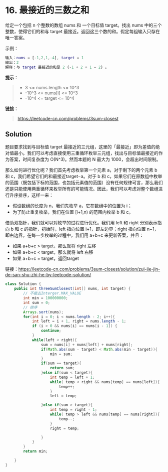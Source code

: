 # 16. 最接近的三数之和

给定一个包括 n 个整数的数组 nums 和 一个目标值 target。找出 nums 中的三个整数，使得它们的和与 target 最接近。返回这三个数的和。假定每组输入只存在唯一答案。

示例：

```matlab
输入：nums = [-1,2,1,-4], target = 1
输出：2
解释：与 target 最接近的和是 2 (-1 + 2 + 1 = 2) 。
```

**提示**：

> - 3 <= nums.length <= 10^3
> - -10^3 <= nums[i] <= 10^3
> - -10^4 <= target <= 10^4

**链接**：
> <https://leetcode-cn.com/problems/3sum-closest>

## Solution

题目要求找到与目标值 target 最接近的三元组，这里的「最接近」即为差值的绝对值最小。我们可以考虑直接使用三重循环枚举三元组，找出与目标值最接近的作为答案，时间复杂度为 O(N^3)。然而本题的 N 最大为 1000，会超出时间限制。

那么如何进行优化呢？我们首先考虑枚举第一个元素 a，对于剩下的两个元素 b 和 c，我们希望它们的和最接近target−a。对于 b 和 c，如果它们在原数组中枚举的范围（既包括下标的范围，也包括元素值的范围）没有任何规律可言，那么我们还是只能使用两重循环来枚举所有的可能情况。因此，我们可以考虑对整个数组进行升序排序，这样一来：

- 假设数组的长度为 n，我们先枚举 a，它在数组中的位置为 i；
- 为了防止重复枚举，我们在位置 [i+1,n) 的范围内枚举 b 和 c。

借助双指针，我们就可以对枚举的过程进行优化。我们用 left 和 right 分别表示指向 b 和 c 的指针，初始时，left 指向位置 i+1，即左边界；right 指向位置 n−1，即右边界。在每一步枚举的过程中，我们用 a+b+c 来更新答案，并且：

- 如果 a+b+c > target，那么就将 right 左移
- 如果 a+b+c < target，那么就将 left 右移
- 如果 a+b+c = target，返回target

链接：<https://leetcode-cn.com/problems/3sum-closest/solution/zui-jie-jin-de-san-shu-zhi-he-by-leetcode-solution/>

```java
class Solution {
    public int threeSumClosest(int[] nums, int target) {
        // 不能去Interger.MAX_VALUE
        int min = 100000000;
        int sum = 0;
        // 排序
        Arrays.sort(nums);
        for(int i = 0; i < nums.length - 2; i++){
            int left = i + 1, right = nums.length - 1;
            if (i > 0 && nums[i] == nums[i - 1]) {
                continue;
            }
            while(left < right){
                sum = nums[i] + nums[left] + nums[right];
                if(Math.abs(sum - target) < Math.abs(min - target)){
                    min = sum;
                }
                if(sum == target){
                    return sum;
                }else if(sum < target){
                    int temp = left + 1;
                    while( temp < right && nums[temp] == nums[left]){
                        temp++;
                    }
                    left = temp;

                }else if(sum > target){
                    int temp = right - 1;
                    while( temp > left && nums[temp] == nums[right]){
                        temp--;
                    }
                    right = temp;

                }
            }
        }
        return min;

    }
}
```

